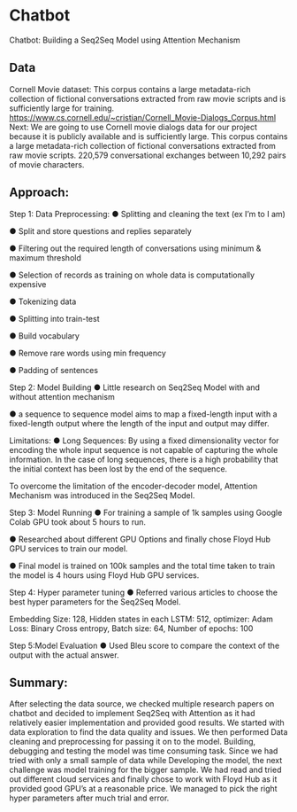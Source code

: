 # Chatbot
Chatbot: Building a Seq2Seq Model using Attention Mechanism

## Data
Cornell Movie dataset:
This corpus contains a large metadata-rich collection of fictional conversations extracted from raw movie scripts and is sufficiently large for training.
https://www.cs.cornell.edu/~cristian/Cornell_Movie-Dialogs_Corpus.html
Next:
We are going to use Cornell movie dialogs data for our project because it is publicly available and is sufficiently large. This corpus contains a large metadata-rich collection of fictional conversations extracted from raw movie scripts. 220,579 conversational exchanges between 10,292 pairs of movie characters.

## Approach:
Step 1: Data Preprocessing:
● Splitting and cleaning the text (ex I’m to I am)

● Split and store questions and replies separately

● Filtering out the required length of conversations using minimum & maximum threshold

● Selection of records as training on whole data is computationally expensive

● Tokenizing data

● Splitting into train-test

● Build vocabulary

● Remove rare words using min frequency

● Padding of sentences


Step 2: Model Building
● Little research on Seq2Seq Model with and without attention mechanism

● a sequence to sequence model aims to map a fixed-length input with a fixed-length output where the length of the input and output may differ.

Limitations:
● Long Sequences: By using a fixed dimensionality vector for encoding the whole input sequence is not capable of capturing the whole information.
  In the case of long sequences, there is a high probability that the initial context has been lost by the end of the sequence.

To overcome the limitation of the encoder-decoder model, Attention Mechanism was introduced in the Seq2Seq Model.

Step 3: Model Running
● For training a sample of 1k samples using Google Colab GPU took about 5 hours to run.

● Researched about different GPU Options and finally chose Floyd Hub GPU services to train our model.

● Final model is trained on 100k samples and the total time taken to train the model is 4 hours using Floyd Hub GPU services.


Step 4: Hyper parameter tuning
● Referred various articles to choose the best hyper parameters for the Seq2Seq Model.

Embedding Size: 128, Hidden states in each LSTM: 512, optimizer: Adam
Loss: Binary Cross entropy, Batch size: 64, Number of epochs: 100

Step 5:Model Evaluation
● Used Bleu score to compare the context of the output with the actual answer.

## Summary:

After selecting the data source, we checked multiple research papers on chatbot and decided
to implement Seq2Seq with Attention as it had relatively easier implementation and provided
good results. We started with data exploration to find the data quality and issues. We then performed
Data cleaning and preprocessing for passing it on to the model. Building, debugging and testing
the model was time consuming task. Since we had tried with only a small sample of data while
Developing the model, the next challenge was model training for the bigger sample. We had read
and tried out different cloud services and finally chose to work with Floyd Hub as it provided good
GPU’s at a reasonable price. We managed to pick the right hyper parameters after much
trial and error.

